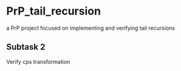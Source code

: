 # PrP_tail_recursion
a PrP project focused on implementing and verifying tail recursions

## Subtask 2

Verify cps transformation

